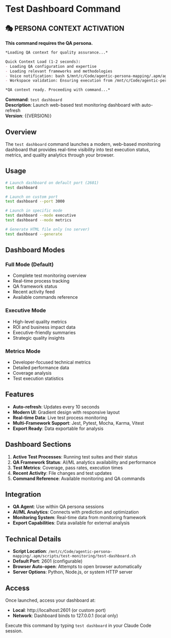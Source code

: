 # Test Dashboard Command

## 🎭 PERSONA CONTEXT ACTIVATION

**This command requires the QA persona.**

```markdown
*Loading QA context for quality assurance...*

Quick Context Load (1-2 seconds):
- Loading QA configuration and expertise
- Loading relevant frameworks and methodologies
- Voice notification: bash $/mnt/c/Code/agentic-persona-mapping/.apm/agents/voice/speakQA.sh "QA context loaded for quality assurance"
- Workspace validation: Ensuring execution from /mnt/c/Code/agentic-persona-mapping

*QA context ready. Proceeding with command...*
```


**Command**: `test dashboard`  
**Description**: Launch web-based test monitoring dashboard with auto-refresh  
**Version**: {{VERSION}}

## Overview

The `test dashboard` command launches a modern, web-based monitoring dashboard that provides real-time visibility into test execution status, metrics, and quality analytics through your browser.

## Usage

```bash
# Launch dashboard on default port (2601)
test dashboard

# Launch on custom port
test dashboard --port 3000

# Launch in specific mode
test dashboard --mode executive
test dashboard --mode metrics

# Generate HTML file only (no server)
test dashboard --generate
```

## Dashboard Modes

### Full Mode (Default)
- Complete test monitoring overview
- Real-time process tracking
- QA framework status
- Recent activity feed
- Available commands reference

### Executive Mode
- High-level quality metrics
- ROI and business impact data
- Executive-friendly summaries
- Strategic quality insights

### Metrics Mode
- Developer-focused technical metrics
- Detailed performance data
- Coverage analysis
- Test execution statistics

## Features

- **Auto-refresh**: Updates every 10 seconds
- **Modern UI**: Gradient design with responsive layout
- **Real-time Data**: Live test process monitoring
- **Multi-Framework Support**: Jest, Pytest, Mocha, Karma, Vitest
- **Export Ready**: Data exportable for analysis

## Dashboard Sections

1. **Active Test Processes**: Running test suites and their status
2. **QA Framework Status**: AI/ML analytics availability and performance
3. **Test Metrics**: Coverage, pass rates, execution times
4. **Recent Activity**: File changes and test updates
5. **Command Reference**: Available monitoring and QA commands

## Integration

- **QA Agent**: Use within QA persona sessions
- **AI/ML Analytics**: Connects with prediction and optimization
- **Monitoring System**: Real-time data from monitoring framework
- **Export Capabilities**: Data available for external analysis

## Technical Details

- **Script Location**: `/mnt/c/Code/agentic-persona-mapping/.apm/scripts/test-monitoring/test-dashboard.sh`
- **Default Port**: 2601 (configurable)
- **Browser Auto-open**: Attempts to open browser automatically
- **Server Options**: Python, Node.js, or system HTTP server

## Access

Once launched, access your dashboard at:
- **Local**: http://localhost:2601 (or custom port)
- **Network**: Dashboard binds to 127.0.0.1 (local only)

Execute this command by typing `test dashboard` in your Claude Code session.